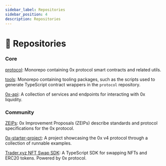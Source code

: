 ```yaml
---
sidebar_label: Repositories
sidebar_position: 4
description: Repositories
---
```

# 🐙 Repositories

### Core

[protocol](https://github.com/0xProject/protocol): Monorepo containing 0x protocol smart contracts and related utils.&#x20;

[tools](https://github.com/0xProject/tools/): Monorepo containing tooling packages, such as the scripts used to generate TypeScript contract wrappers in the `protocol` repository.

[0x-api](https://github.com/0xProject/0x-api): A collection of services and endpoints for interacting with 0x liquidity.

### Community

[ZEIPs](https://github.com/0xProject/ZEIPs): 0x Improvement Proposals (ZEIPs) describe standards and protocol specifications for the 0x protocol.&#x20;

[0x-starter-project](https://github.com/0xProject/0x-starter-project): A project showcasing the 0x v4 protocol through a collection of runnable examples.

[Trader.xyz NFT Swap SDK](https://github.com/trader-xyz/nft-swap-sdk): A TypeScript SDK for swapping NFTs and ERC20 tokens. Powered by 0x protocol.